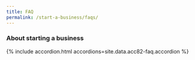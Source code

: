 ```yaml
---
title: FAQ
permalink: /start-a-business/faqs/
---
```


### About starting a business

{% include accordion.html accordions=site.data.acc82-faq.accordion %}
